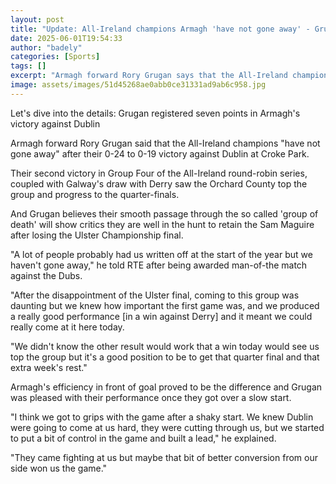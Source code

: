 ```yaml
---
layout: post
title: "Update: All-Ireland champions Armagh 'have not gone away' - Grugan"
date: 2025-06-01T19:54:33
author: "badely"
categories: [Sports]
tags: []
excerpt: "Armagh forward Rory Grugan says that the All-Ireland champions 'have not gone away' after their a 0-24 to 0-19 victory against Dublin at Croke Park."
image: assets/images/51d45268ae0abb0ce31331ad9ab6c958.jpg
---
```


Let's dive into the details: Grugan registered seven points in Armagh's victory against Dublin

Armagh forward Rory Grugan said that the All-Ireland champions "have not gone away" after their 0-24 to 0-19 victory against Dublin at Croke Park.

Their second victory in Group Four of the All-Ireland round-robin series, coupled with Galway's draw with Derry saw the Orchard County top the group and progress to the quarter-finals.

And Grugan believes their smooth passage through the so called 'group of death' will show critics they are well in the hunt to retain the Sam Maguire after losing the Ulster Championship final.

"A lot of people probably had us written off at the start of the year but we haven't gone away," he told RTE after being awarded man-of-the match against the Dubs. 

"After the disappointment of the Ulster final, coming to this group was daunting but we knew how important the first game was, and we produced a really good performance [in a win against Derry] and it meant we could really come at it here today. 

"We didn't know the other result would work that a win today would see us top the group but it's a good position to be to get that quarter final and that extra week's rest."

Armagh's efficiency in front of goal proved to be the difference and Grugan was pleased with their performance once they got over a slow start.

"I think we got to grips with the game after a shaky start. We knew Dublin were going to come at us hard, they were cutting through us, but we started to put a bit of control in the game and built a lead," he explained.

"They came fighting at us but maybe that bit of better conversion from our side won us the game."

